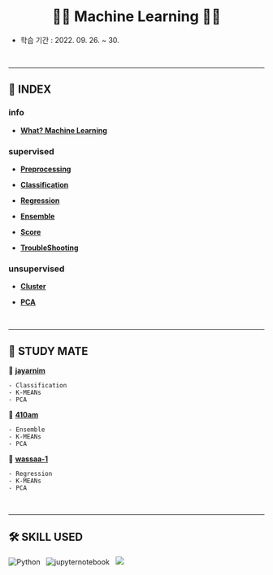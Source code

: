 <h1 align = "center"> 👨‍🔧 Machine Learning 👩‍🔧 </h1>

- 학습 기간 : 2022. 09. 26. ~ 30.

</br>

---

## 📜 INDEX

### info

- [**What? Machine Learning**](https://github.com/SNAILGROUP-AI/STUDY-ML/blob/main/description/ML.md)

### supervised

- [**Preprocessing**](https://github.com/SNAILGROUP-AI/STUDY-ML/blob/main/description/preprocessing.md)

- [**Classification**](https://github.com/SNAILGROUP-AI/STUDY-ML/blob/main/description/classification.md)

- [**Regression**](https://github.com/SNAILGROUP-AI/STUDY-ML/blob/main/description/regression.md)

- [**Ensemble**](https://github.com/SNAILGROUP-AI/STUDY-ML/blob/main/description/ensemble.md)

- [**Score**](https://github.com/SNAILGROUP-AI/STUDY-ML/blob/main/description/score.md)

- [**TroubleShooting**](https://github.com/SNAILGROUP-AI/STUDY-ML/blob/main/description/troubleshooting.md)

### unsupervised

- [**Cluster**](https://github.com/SNAILGROUP-AI/STUDY-ML/blob/main/description/7.cluster.md)

- [**PCA**](https://github.com/SNAILGROUP-AI/STUDY-ML/blob/main/description/8.pca.md)

</br>

---

## 👭 STUDY MATE

👨 [**jayarnim**](https://github.com/jayarnim)

```
- Classification
- K-MEANs
- PCA
```

👩 [**410am**](https://github.com/410am)

```
- Ensemble
- K-MEANs
- PCA
```

👨 [**wassaa-1**](https://github.com/wassaa-1)

```
- Regression
- K-MEANs
- PCA
```

</br>

---

## 🛠 SKILL USED

<img alt="Python" src="https://img.shields.io/badge/python%20-%2314354C.svg?style=for-the-badge&logo=python&logoColor=white"/> &nbsp; <img alt="jupyternotebook" src="https://img.shields.io/badge/Jupyter%20Notebook-F37626?style=for-the-badge&logo=Jupyter&logoColor=white"/> &nbsp; <img src="https://img.shields.io/badge/scikitlearn-F7931E?style=for-the-badge&logo=scikit-learn&logoColor=white"/>
